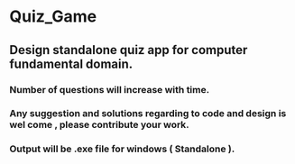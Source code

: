 # Quiz_Game
## Design standalone quiz app for computer fundamental domain.
### Number of questions will increase with time.
### Any suggestion and solutions regarding to code and design is wel come , please contribute your work.
### Output will be .exe file for windows ( Standalone ).
